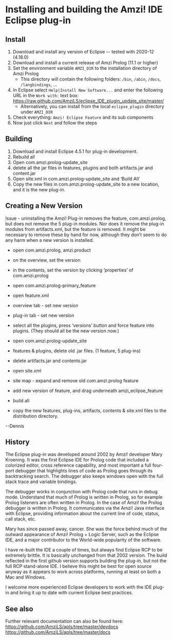 # Installing and building the Amzi! IDE Eclipse plug-in

## Install

1. Download and install any version of Eclipse -- tested with 2020-12 (4.18.0)
2. Download and install a current release of Amzi Prolog (11.1 or higher)
3. Set the environment variable `AMZI_DIR` to the installation directory of Amzi Prolog
    * This directory will contain the following folders: `/bin`, `/abin`, `/docs`, `/langbindings`, ...
4. In Eclipse select `Help|Install New Software...` and enter the following URL in the `Work with:` text box:    
    https://raw.github.com/AmziLS/eclipse_IDE_plugin_update_site/master/
    * Alternatively, you can install from the local `eclipse_plugin` directory under `AMZI_DIR`
5. Check everything: `Amzi! Eclipse Feature` and its sub components
6. Now just click `Next` and follow the steps

## Building

1. Download and install Eclipse 4.5.1 for plug-in development.
2. Rebuild all
3. Open com.amzi.prolog-update_site
4. delete all the jar files in features, plugins and both artifacts.jar and content.jar
5. Open site.xml in com.amzi.prolog-update_site and ‘Build All’
6. Copy the new files in com.amzi.prolog-update_site to a new location, and it is the new plug-in.

## Creating a New Version

Issue - uninstalling the Amzi! Plug-in removes the feature, com.amzi.prolog, but does not remove the 5 plug-in modules.  Nor does it remove the plug-in modules from artifacts.xml, but the feature is removed.  It might be necessary to remove these by hand for now, although they don’t seem to do any harm when a new version is installed.

- open com.amzi.prolog, amzi.product
- on the overview, set the version
- in the contents, set the version by clicking ‘properties’ of com.amzi.prolog
- open com.amzi.prolog-primary_feature
- open feature.xml
- overview tab - set new version
- plug-in tab - set new version
- select all the plugins, press ‘versions’ button and force feature into plugins.  (They should all be the new version now.)

- open com.amzi.prolog-update_site
- features & plugins, delete old .jar files.  (1 feature, 5 plug-ins)
- delete artifacts.jar and contents.jar
- open site.xml
- site map - expand and remove old com.amzi.prolog feature
- add new version of feature, and drag underneath amzi_eclipse_feature
- build all

- copy the new features, plug-ins, artifacts, contents & site.xml files to the distribution directory.

--Dennis


## History

The Eclipse plug-in was developed around 2002 by Amzi! developer Mary Kroening.  It was the first Eclipse IDE for Prolog code that included a colorized editor, cross reference capability, and most important a full four-port debugger that highlights lines of code as Prolog goes through its backtracking search.  The debugger also keeps windows open with the full stack trace and variable bindings.

The debugger works in conjunction with Prolog code that runs in debug mode.  Understand that much of Prolog is written in Prolog, so for example Prolog listeners are often written in Prolog.  In the case of Amzi! the Prolog debugger is written in Prolog.  It communicates via the Amzi! Java interface with Eclipse, providing information about the current line of code, status, call stack, etc.

Mary has since passed away, cancer.  She was the force behind much of the outward appearance of Amzi! Prolog + Logic Server, such as the Eclipse IDE, and a major contributor to the World-wide popularity of the software.

I have re-built the IDE a couple of times, but always find Eclipse RCP to be extremely brittle.  It is basically unchanged from that 2002 version.  The build reflected in the first github version supports building the plug-in, but not the full RCP stand-alone IDE.  I believe this might be best for open source anyway as it appears to work across platforms, running at least on both a Mac and Windows.

I welcome more experienced Eclipse developers to work with the IDE plug-in and bring it up to date with current Eclipse best practices.

## See also

Further relevant documentation can also be found here:    
https://github.com/AmziLS/apls/tree/master/devdocs    
https://github.com/AmziLS/apls/tree/master/docs    
